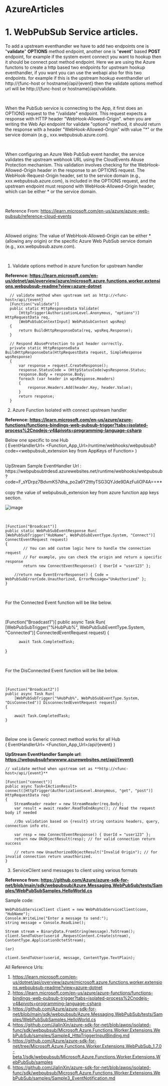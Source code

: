 # AzureArticles

# 1. WebPubSub Service articles.
  To add a upstream eventhandler we have to add two endpoints one is "**validate**" **OPTIONS** method endpoint, another one is "**event**" based **POST** endpoint, for example if the system event connect you want to hookup then it should be connect post method endpoint. Here we are using the Azure functons to create a http based two endpoints for upstream hookup eventhandler, if you want you can use the webapi also for this two endpoints. for example if this is the upstream hookup eventhandler url http://{func-host or hostname}/api/{event} then the validate options method url will be http://{func-host or hostname}/api/validate.

<br/>

When the PubSub service is connecting to the App, it first does an OPTIONS request to the "/validate" endpoint. This request expects a response with HTTP header "WebHook-Allowed-Origin". when you are writing the Web Api endpoint for validate "options" method, it should return the response with a header "WebHook-Allowed-Origin" with value "*" or the service domain (e.g., xxx.webpubsub.azure.com).

<br/>

When configuring an Azure Web PubSub event handler, the service validates the upstream webhook URL using the CloudEvents Abuse Protection mechanism. This validation involves checking for the WebHook-Allowed-Origin header in the response to an OPTIONS request. The WebHook-Request-Origin header, set to the service domain (e.g., xxx.webpubsub.azure.com), is included in the OPTIONS request, and the upstream endpoint must respond with WebHook-Allowed-Origin header, which can be either * or the service domain. 

<br/>

Reference From: https://learn.microsoft.com/en-us/azure/azure-web-pubsub/reference-cloud-events

<br/>

Allowed origins:
The value of WebHook-Allowed-Origin can be either * (allowing any origin) or the specific Azure Web PubSub service domain (e.g., xxx.webpubsub.azure.com).

<br/>

  1. Validate options method in azure function for upstream handler
     
   **Reference: https://learn.microsoft.com/en-us/dotnet/api/overview/azure/microsoft.azure.functions.worker.extensions.webpubsub-readme?view=azure-dotnet**
   
      // validate method when upstream set as http://<func-host>/api/{event}
      [Function("validate")]
      public static HttpResponseData Validate(
          [HttpTrigger(AuthorizationLevel.Anonymous, "options")] HttpRequestData req,
          [WebPubSubContextInput] WebPubSubContext wpsReq)
      {
          return BuildHttpResponseData(req, wpsReq.Response);
      }
      
      // Respond AbuseProtection to put header correctly.
      private static HttpResponseData BuildHttpResponseData(HttpRequestData request, SimpleResponse wpsResponse)
      {
          var response = request.CreateResponse();
          response.StatusCode = (HttpStatusCode)wpsResponse.Status;
          response.Body = response.Body;
          foreach (var header in wpsResponse.Headers)
          {
              response.Headers.Add(header.Key, header.Value);
          }
          return response;
      }

  2. Azure Function Isolated with connect upstream handler
     
   **Reference: https://learn.microsoft.com/en-us/azure/azure-functions/functions-bindings-web-pubsub-trigger?tabs=isolated-process%2Cnodejs-v4&pivots=programming-language-csharp**
   
   Below one specific to one Hub 
   <br/>
   ( EventHandlerUrl= <Function_App_Url>/runtime/webhooks/webpubsub?code=<webpubsub_extension key from AppKeys of Function> )

   <br/>
    UpStream Sample EventHandler Url : https://webpubsubtrdesd.azurewebsites.net/runtime/webhooks/webpubsub?code=F_sYDrpz7BdvmK57dha_po2a6Y2tttyTSG3QYJde9DAzFuIiOP4A==**
   <br/>
     <br/>
   copy the value of webpubsub_extension key from azure function app keys section.
   
   ![image](https://github.com/user-attachments/assets/e140cbd5-4127-465b-a97c-ce0453707657)

   <br/>
    
    
    
    [Function("Broadcast")]
    public static WebPubSubEventResponse Run(
    [WebPubSubTrigger("HubName", WebPubSubEventType.System, "Connect")] ConnectEventRequest request)
    {
            // You can add custom logic here to handle the connection request
            // For example, you can check the origin and return a specific response
            return new ConnectEventResponse() { UserId = "user123" };
          
        //return new EventErrorResponse() { Code = WebPubSubErrorCode.Unauthorized, ErrorMessage="UnAuthorized" };
    }

  <br/>

  For the Connected Event function will be like below.

  <br />
  
  [Function("Broadcast1")]
  public async Task Run(
      [WebPubSubTrigger("%HubPub%", WebPubSubEventType.System, "Connected")] ConnectedEventRequest request)
  {
  
          await Task.CompletedTask;
  }

  <br />

  For the DisConnected Event function will be like below.

  <br/>

    [Function("Broadcast2")]
    public async Task Run(
        [WebPubSubTrigger("%HubPub%", WebPubSubEventType.System, "DisConnected")] DisconnectedEventRequest request)
    {

        await Task.CompletedTask;
    }

  <br/>

   Below one is Generic connect method works for all Hub  
   ( EventHandlerUrl= <Function_App_Url>/api/{event} )
  
   **UpStream EventHandler Sample url**: **https://webpubsubfwwwww.azurewebsites.net/api/{event}**

    // validate method when upstream set as **http://<func-host>/api/{event}**

    [Function("connect")]
    public async Task<IActionResult> connect([HttpTrigger(AuthorizationLevel.Anonymous, "get", "post")] HttpRequestData req)
    {
        StreamReader reader = new StreamReader(req.Body);
        var result = await reader.ReadToEndAsync(); // Read the request body if needed

        //Do validation based on {result} string contains headers, query, connection info etc.
   
        var resp = new ConnectEventResponse() { UserId = "user123" };
        return new OkObjectResult(resp); // for valid connection return success
    
        // return new UnauthorizedObjectResult("Invalid Origin"); // for invalid connection return unauthorized.
    }


  3. ServiceClient send messages to client using various formats
     
  **Reference from: https://github.com/Azure/azure-sdk-for-net/blob/main/sdk/webpubsub/Azure.Messaging.WebPubSub/tests/Samples/WebPubSubSamples.HelloWorld.cs**

   Sample code:
   
    WebPubSubServiceClient client = new WebPubSubServiceClient(conn, "HubName");
    Console.WriteLine("Enter a message to send:");
    string message = Console.ReadLine();
    
    Stream stream = BinaryData.FromString(message).ToStream();
    client.SendToUser(userid ,RequestContent.Create(stream), ContentType.ApplicationOctetStream);
   
    (or)

    client.SendToUser(userid, message, ContentType.TextPlain);



 All Reference Urls:
   1. https://learn.microsoft.com/en-us/dotnet/api/overview/azure/microsoft.azure.functions.worker.extensions.webpubsub-readme?view=azure-dotnet
   2. https://learn.microsoft.com/en-us/azure/azure-functions/functions-bindings-web-pubsub-trigger?tabs=isolated-process%2Cnodejs-v4&pivots=programming-language-csharp
   3. https://github.com/Azure/azure-sdk-for-net/blob/main/sdk/webpubsub/Azure.Messaging.WebPubSub/tests/Samples/WebPubSubSamples.HelloWorld.cs
   4. https://github.com/JialinXin/azure-sdk-for-net/blob/awps/isolated-func/sdk/webpubsub/Microsoft.Azure.Functions.Worker.Extensions.WebPubSub/samples/Sample4_HttpTriggerInputBinding.md
   5. https://github.com/Azure/azure-sdk-for-net/tree/Microsoft.Azure.Functions.Worker.Extensions.WebPubSub_1.7.0-beta.1/sdk/webpubsub/Microsoft.Azure.Functions.Worker.Extensions.WebPubSub/samples
   6. https://github.com/JialinXin/azure-sdk-for-net/blob/awps/isolated-func/sdk/webpubsub/Microsoft.Azure.Functions.Worker.Extensions.WebPubSub/samples/Sample3_EventNotification.md
      


    

  
   
   
